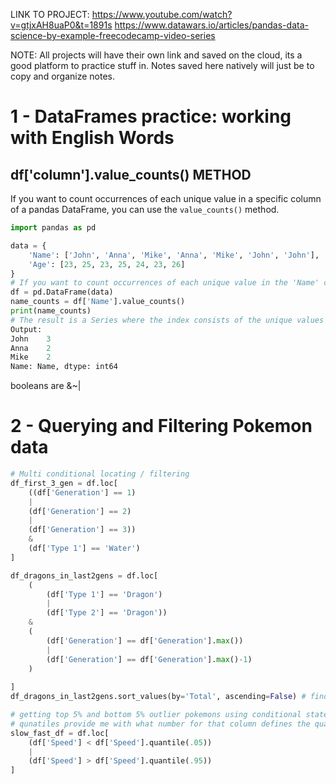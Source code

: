 LINK TO PROJECT:
https://www.youtube.com/watch?v=gtjxAH8uaP0&t=1891s
https://www.datawars.io/articles/pandas-data-science-by-example-freecodecamp-video-series

NOTE:
All projects will have their own link and saved on the cloud, its a good platform to practice stuff in.
Notes saved here natively will just be to copy and organize notes.


# 1 - DataFrames practice: working with English Words

## df['column'].value_counts() METHOD
If you want to count occurrences of each unique value in a specific column of a pandas DataFrame, you can use the `value_counts()` method. 

```python
import pandas as pd

data = {
    'Name': ['John', 'Anna', 'Mike', 'Anna', 'Mike', 'John', 'John'],
    'Age': [23, 25, 23, 25, 24, 23, 26]
}
# If you want to count occurrences of each unique value in the 'Name' column, you can do:
df = pd.DataFrame(data)
name_counts = df['Name'].value_counts()
print(name_counts)
# The result is a Series where the index consists of the unique values from the 'Name' column, and the corresponding values are the counts of these unique values.
Output:
John    3
Anna    2
Mike    2
Name: Name, dtype: int64
```

booleans are &~|




# 2 - Querying and Filtering Pokemon data

```python
# Multi conditional locating / filtering 
df_first_3_gen = df.loc[
    ((df['Generation'] == 1)
    |
    (df['Generation'] == 2)
    |
    (df['Generation'] == 3))
    &
    (df['Type 1'] == 'Water')
]

df_dragons_in_last2gens = df.loc[
    (
        (df['Type 1'] == 'Dragon')
        |
        (df['Type 2'] == 'Dragon'))
    &
    (
        (df['Generation'] == df['Generation'].max())
        |
        (df['Generation'] == df['Generation'].max()-1)
    )
    
]
df_dragons_in_last2gens.sort_values(by='Total', ascending=False) # finds the strongest dragons in last 2 gen
```

```python
# getting top 5% and bottom 5% outlier pokemons using conditional statements and quantiles;
# qunatiles provide me with what number for that column defines the quantile / marks; so df['speed'].quantile(.05) gave me the lowest 5%
slow_fast_df = df.loc[
    (df['Speed'] < df['Speed'].quantile(.05))
    |
    (df['Speed'] > df['Speed'].quantile(.95))
]
```




